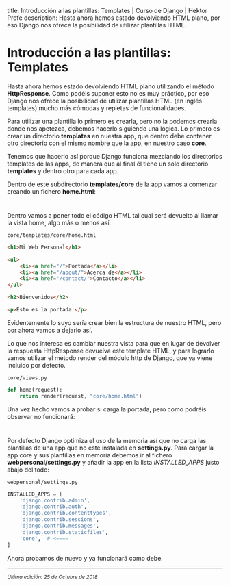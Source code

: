 title: Introducción a las plantillas: Templates | Curso de Django | Hektor Profe
description: Hasta ahora hemos estado devolviendo HTML plano, por eso Django nos ofrece la posibilidad de utilizar plantillas HTML.

# Introducción a las plantillas: Templates

Hasta ahora hemos estado devolviendo HTML plano utilizando el método **HttpResponse**. Como podéis suponer esto no es muy práctico, por eso Django nos ofrece la posibilidad de utilizar plantillas HTML (en inglés templates) mucho más cómodas y repletas de funcionalidades.

Para utilizar una plantilla lo primero es crearla, pero no la podemos crearla donde nos apetezca, debemos hacerlo siguiendo una lógica. Lo primero es crear un directorio **templates** en nuestra app, que dentro debe contener otro directorio con el mismo nombre que la app, en nuestro caso **core**.

Tenemos que hacerlo así porque Django funciona mezclando los directorios templates de las apps, de manera que al final él tiene un solo directorio **templates** y dentro otro para cada app. 

Dentro de este subdirectorio **templates/core** de la app vamos a comenzar creando un fichero **home.html**:

<div style="text-align:center;margin-top:25px"><img class="lazy" data-src="{{cdn}}/django/17.png"/></div>

Dentro vamos a poner todo el código HTML tal cual será devuelto al llamar la vista home, algo más o menos así:

`core/templates/core/home.html`

```html
<h1>Mi Web Personal</h1>

<ul>
    <li><a href="/">Portada</a></li>
    <li><a href="/about/">Acerca de</a></li>
    <li><a href="/contact/">Contacto</a></li>
</ul>

<h2>Bienvenidos</h2>

<p>Esto es la portada.</p>
```

Evidentemente lo suyo sería crear bien la estructura de nuestro HTML, pero por ahora vamos a dejarlo así.

Lo que nos interesa es cambiar nuestra vista para que en lugar de devolver la respuesta HttpResponse devuelva este template HTML, y para lograrlo vamos utilizar el método render del módulo http de Django, que ya viene incluido por defecto.

`core/views.py`

```python
def home(request):
    return render(request, "core/home.html")
```

Una vez hecho vamos a probar si carga la portada, pero como podréis observar no funcionará:

<div style="text-align:center;margin-top:25px"><img class="lazy" data-src="{{cdn}}/django/18.png"/></div>

Por defecto Django optimiza el uso de la memoria así que no carga las plantillas de una app que no esté instalada en **settings.py**. Para cargar la app core y sus plantillas en memoria debemos ir al fichero **webpersonal/settings.py** y añadir la app en la lista *INSTALLED_APPS* justo abajo del todo:

`webpersonal/settings.py`

```python
INSTALLED_APPS = [
    'django.contrib.admin',
    'django.contrib.auth',
    'django.contrib.contenttypes',
    'django.contrib.sessions',
    'django.contrib.messages',
    'django.contrib.staticfiles',
    'core',  # <====
]
``` 

Ahora probamos de nuevo y ya funcionará como debe.

___
<small class="edited"><i>Última edición: 25 de Octubre de 2018</i></small>